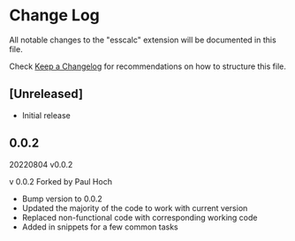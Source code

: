 # Change Log

All notable changes to the "esscalc" extension will be documented in this file.

Check [Keep a Changelog](http://keepachangelog.com/) for recommendations on how to structure this file.

## [Unreleased]

- Initial release


## 0.0.2
20220804 v0.0.2

v 0.0.2 Forked by Paul Hoch
- Bump version to 0.0.2
- Updated the majority of the code to work with current version
- Replaced non-functional code with corresponding working code
- Added in snippets for a few common tasks

